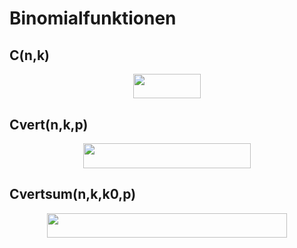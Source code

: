 Binomialfunktionen
================================================================================

C(n,k)
-------------------
<p align="center"><img src="/tex/1fe464f63a7c4f2399c2ed29f422c830.svg?invert_in_darkmode&sanitize=true" align=middle width=107.94372435pt height=39.452455349999994pt/></p>

Cvert(n,k,p)
-------------------
<p align="center"><img src="/tex/badce45c097f6331558ef35c3eca1caa.svg?invert_in_darkmode&sanitize=true" align=middle width=268.6761561pt height=39.452455349999994pt/></p>

Cvertsum(n,k,k0,p)
-------------------
<p align="center"><img src="/tex/e45f2ed538f17891d047cfa5b102b5f3.svg?invert_in_darkmode&sanitize=true" align=middle width=383.30734364999995pt height=39.452455349999994pt/></p>


